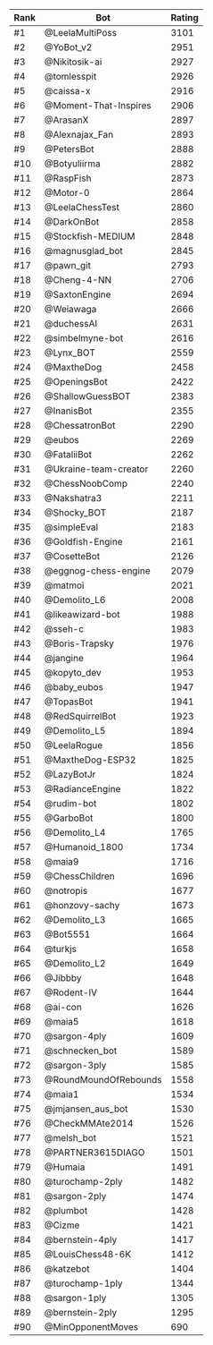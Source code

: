 Rank|Bot|Rating
---|---|---
#1|@LeelaMultiPoss|3101
#2|@YoBot_v2|2951
#3|@Nikitosik-ai|2927
#4|@tomlesspit|2926
#5|@caissa-x|2916
#6|@Moment-That-Inspires|2906
#7|@ArasanX|2897
#8|@Alexnajax_Fan|2893
#9|@PetersBot|2888
#10|@Botyuliirma|2882
#11|@RaspFish|2873
#12|@Motor-0|2864
#13|@LeelaChessTest|2860
#14|@DarkOnBot|2858
#15|@Stockfish-MEDIUM|2848
#16|@magnusglad_bot|2845
#17|@pawn_git|2793
#18|@Cheng-4-NN|2706
#19|@SaxtonEngine|2694
#20|@Weiawaga|2666
#21|@duchessAI|2631
#22|@simbelmyne-bot|2616
#23|@Lynx_BOT|2559
#24|@MaxtheDog|2458
#25|@OpeningsBot|2422
#26|@ShallowGuessBOT|2383
#27|@InanisBot|2355
#28|@ChessatronBot|2290
#29|@eubos|2269
#30|@FataliiBot|2262
#31|@Ukraine-team-creator|2260
#32|@ChessNoobComp|2240
#33|@Nakshatra3|2211
#34|@Shocky_BOT|2187
#35|@simpleEval|2183
#36|@Goldfish-Engine|2161
#37|@CosetteBot|2126
#38|@eggnog-chess-engine|2079
#39|@matmoi|2021
#40|@Demolito_L6|2008
#41|@likeawizard-bot|1988
#42|@sseh-c|1983
#43|@Boris-Trapsky|1976
#44|@jangine|1964
#45|@kopyto_dev|1953
#46|@baby_eubos|1947
#47|@TopasBot|1941
#48|@RedSquirrelBot|1923
#49|@Demolito_L5|1894
#50|@LeelaRogue|1856
#51|@MaxtheDog-ESP32|1825
#52|@LazyBotJr|1824
#53|@RadianceEngine|1822
#54|@rudim-bot|1802
#55|@GarboBot|1800
#56|@Demolito_L4|1765
#57|@Humanoid_1800|1734
#58|@maia9|1716
#59|@ChessChildren|1696
#60|@notropis|1677
#61|@honzovy-sachy|1673
#62|@Demolito_L3|1665
#63|@Bot5551|1664
#64|@turkjs|1658
#65|@Demolito_L2|1649
#66|@Jibbby|1648
#67|@Rodent-IV|1644
#68|@ai-con|1626
#69|@maia5|1618
#70|@sargon-4ply|1609
#71|@schnecken_bot|1589
#72|@sargon-3ply|1585
#73|@RoundMoundOfRebounds|1558
#74|@maia1|1534
#75|@jmjansen_aus_bot|1530
#76|@CheckMMAte2014|1526
#77|@melsh_bot|1521
#78|@PARTNER3615DIAGO|1501
#79|@Humaia|1491
#80|@turochamp-2ply|1482
#81|@sargon-2ply|1474
#82|@plumbot|1428
#83|@Cizme|1421
#84|@bernstein-4ply|1417
#85|@LouisChess48-6K|1412
#86|@katzebot|1404
#87|@turochamp-1ply|1344
#88|@sargon-1ply|1305
#89|@bernstein-2ply|1295
#90|@MinOpponentMoves|690
